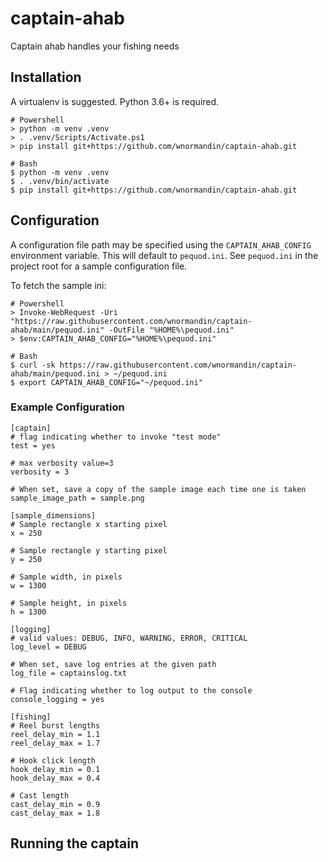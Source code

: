 # captain-ahab
Captain ahab handles your fishing needs

## Installation
A virtualenv is suggested.  Python 3.6+ is required.
```
# Powershell
> python -m venv .venv
> . .venv/Scripts/Activate.ps1
> pip install git+https://github.com/wnormandin/captain-ahab.git

# Bash
$ python -m venv .venv
$ . .venv/bin/activate
$ pip install git+https://github.com/wnormandin/captain-ahab.git
```

## Configuration

A configuration file path may be specified using the `CAPTAIN_AHAB_CONFIG` environment variable.  This will default
to `pequod.ini`.  See `pequod.ini` in the project root for a sample configuration file.

To fetch the sample ini:
```
# Powershell
> Invoke-WebRequest -Uri "https://raw.githubusercontent.com/wnormandin/captain-ahab/main/pequod.ini" -OutFile "%HOME%\pequod.ini"
> $env:CAPTAIN_AHAB_CONFIG="%HOME%\pequod.ini"

# Bash
$ curl -sk https://raw.githubusercontent.com/wnormandin/captain-ahab/main/pequod.ini > ~/pequod.ini
$ export CAPTAIN_AHAB_CONFIG="~/pequod.ini"
```

### Example Configuration
```
[captain]
# flag indicating whether to invoke "test mode"
test = yes

# max verbosity value=3
verbosity = 3

# When set, save a copy of the sample image each time one is taken
sample_image_path = sample.png

[sample_dimensions]
# Sample rectangle x starting pixel
x = 250

# Sample rectangle y starting pixel
y = 250

# Sample width, in pixels
w = 1300

# Sample height, in pixels
h = 1300

[logging]
# valid values: DEBUG, INFO, WARNING, ERROR, CRITICAL
log_level = DEBUG

# When set, save log entries at the given path
log_file = captainslog.txt

# Flag indicating whether to log output to the console
console_logging = yes

[fishing]
# Reel burst lengths
reel_delay_min = 1.1
reel_delay_max = 1.7

# Hook click length
hook_delay_min = 0.1
hook_delay_max = 0.4

# Cast length
cast_delay_min = 0.9
cast_delay_max = 1.8
```

## Running the captain